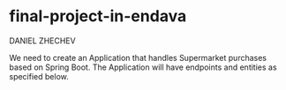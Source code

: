 # final-project-in-endava

DANIEL ZHECHEV

We need to create an Application that handles Supermarket purchases based on Spring Boot. The Application will have endpoints and entities as specified below.
